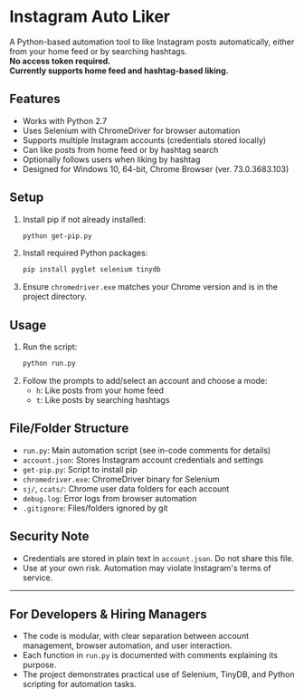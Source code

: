 # Instagram Auto Liker

A Python-based automation tool to like Instagram posts automatically, either from your home feed or by searching hashtags.  
**No access token required.**  
**Currently supports home feed and hashtag-based liking.**

## Features

- Works with Python 2.7
- Uses Selenium with ChromeDriver for browser automation
- Supports multiple Instagram accounts (credentials stored locally)
- Can like posts from home feed or by hashtag search
- Optionally follows users when liking by hashtag
- Designed for Windows 10, 64-bit, Chrome Browser (ver. 73.0.3683.103)

## Setup

1. Install pip if not already installed:
   ```bash
   python get-pip.py
   ```
2. Install required Python packages:
   ```bash
   pip install pyglet selenium tinydb
   ```
3. Ensure `chromedriver.exe` matches your Chrome version and is in the project directory.

## Usage

1. Run the script:
   ```bash
   python run.py
   ```
2. Follow the prompts to add/select an account and choose a mode:
   - `h`: Like posts from your home feed
   - `t`: Like posts by searching hashtags

## File/Folder Structure

- `run.py`: Main automation script (see in-code comments for details)
- `account.json`: Stores Instagram account credentials and settings
- `get-pip.py`: Script to install pip
- `chromedriver.exe`: ChromeDriver binary for Selenium
- `sj/`, `ccats/`: Chrome user data folders for each account
- `debug.log`: Error logs from browser automation
- `.gitignore`: Files/folders ignored by git

## Security Note

- Credentials are stored in plain text in `account.json`. Do not share this file.
- Use at your own risk. Automation may violate Instagram's terms of service.

---

## For Developers & Hiring Managers

- The code is modular, with clear separation between account management, browser automation, and user interaction.
- Each function in `run.py` is documented with comments explaining its purpose.
- The project demonstrates practical use of Selenium, TinyDB, and Python scripting for automation tasks.
